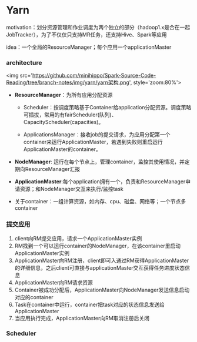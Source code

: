 # Yarn

motivation：划分资源管理和作业调度为两个独立的部分（hadoop1.x是合在一起JobTracker），为了不仅仅只支持MR任务，还支持Hive、Spark等应用

idea：一个全局的ResourceManager；每个应用一个applicationMaster

### architecture

<img src='https://github.com/minihippo/Spark-Source-Code-Reading/tree/branch-notes/img/yarn/yarn架构.png', style='zoom:80%'>

- **ResourceManager**：为所有应用分配资源

  - Scheduler：按调度策略基于Container给application分配资源。调度策略可插拔，常用的有fairScheduler(队列)、CapacityScheduler(capacities)。

  - ApplicationsManager：接收job的提交请求，为应用分配第一个container来运行ApplicationMaster，若遇到失败则重启运行ApplicationMaster的container。

- **NodeManager**: 运行在每个节点上，管理container，监控其使用情况，并定期向ResourceManager汇报

- **ApplicationMaster**:每个application拥有一个，负责和ResourceManager申请资源；和NodeManager交互来执行/监控task

- 关于container：一组计算资源，如内存、cpu、磁盘、网络等；一个节点多container

### 提交应用

1. client向RM提交应用，请求一个ApplicationMaster实例
2. RM找到一个可以运行container的NodeManager，在该container里启动ApplicationMaster实例
3. ApplicationMaster向RM注册，client即可入通过RM获得ApplicationMaster的详细信息，之后client可直接与applicationMaster交互获得任务进度状态信息
4. ApplicationMaster向RM请求资源
5. Container被成功分配后，ApplicationMaster向NodeManager发送信息启动对应的container
6. Task在container中运行，container把task对应的状态信息发送给ApplicationMaster
7. 当应用执行完成，ApplicationMaster向RM取消注册后关闭

  ### Scheduler

